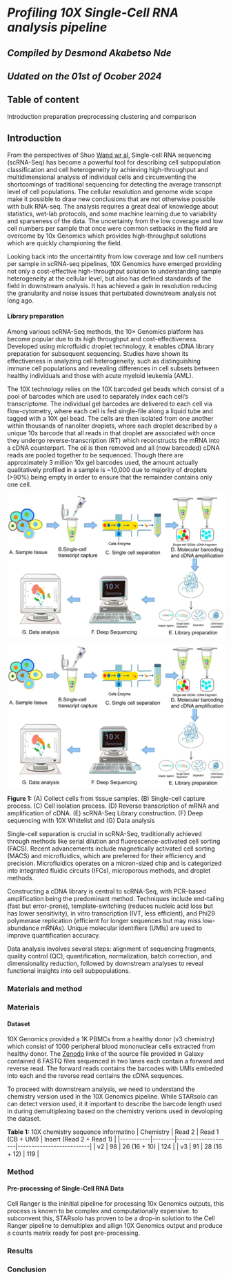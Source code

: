 # *Profiling 10X Single-Cell RNA analysis pipeline*

## *Compiled by Desmond Akabetso Nde*

## *Udated on the 01st of Ocober 2024*

## Table of content

 Introduction
 preparation
 preprocessing
 clustering and comparison


## Introduction

From the perspectives of Shuo [Wand wr al,](https://www.ncbi.nlm.nih.gov/pmc/articles/PMC9918030/) Single-cell RNA sequencing (scRNA-Seq) has become a powerful tool for describing cell subpopulation classification and cell heterogeneity by achieving high-throughput and multidimensional analysis of individual cells and circumventing the shortcomings of traditional sequencing for detecting the average transcript level of cell populations. The cellular resolution and genome wide scope make it possible to draw new conclusions that are not otherwise possible with bulk RNA-seq. The analysis requires a great deal of knowledge about statistics, wet-lab protocols, and some machine learning due to variability and sparseness of the data. The uncertainty from the low coverage and low cell numbers per sample that once were common setbacks in the field are overcome by 10x Genomics which provides high-throughput solutions which are quickly championing the field.

Looking back into the uncertaintity from low coverage and low cell numbers per sample in scRNA-seq pipelines, 10X Genomics have emerged providing not only a cost-effective high-throughput solution to understanding sample heterogeneity at the cellular level, but also has defined standards of the field in downstream analysis. It has achieved a gain in resolution reducing the granularity and noise issues that pertubated downstream analysis not long ago.

#### Library preparation

Among various scRNA-Seq methods, the 10× Genomics platform has become popular due to its high throughput and cost-effectiveness. Developed using microfluidic droplet technology, it enables cDNA library preparation for subsequent sequencing. Studies have shown its effectiveness in analyzing cell heterogeneity, such as distinguishing immune cell populations and revealing differences in cell subsets between healthy individuals and those with acute myeloid leukemia (AML).

The 10X technology relies on the 10X barcoded gel beads which consist of a pool of barcodes which are used to separately index each cell’s transcriptome. The individual gel barcodes are delivered to each cell via flow-cytometry, where each cell is fed single-file along a liquid tube and tagged with a 10X gel bead. The cells are then isolated from one another within thousands of nanoliter droplets, where each droplet described by a unique 10x barcode that all reads in that droplet are associated with once they undergo reverse-transcription (RT) which reconstructs the mRNA into a cDNA counterpart. The oil is then removed and all (now barcoded) cDNA reads are pooled together to be sequenced.
Though there are approximately 3 million 10x gel barcodes used, the amount actually qualitatively profiled in a sample is ~10,000 due to majority of droplets (>90%) being empty in order to ensure that the remainder contains only one cell.

![Library Preparation](data/Library_preparation.png)

![Library Preparationn](Library_preparation.png)

**Figure 1:** (A) Collect cells from tissue samples. (B) Single-cell capture process. (C) Cell isolation process. (D) Reverse transcription of mRNA and amplification of cDNA. (E) scRNA-Seq Library construction. (F) Deep sequencing with 10X Whitelist and (G) Data analysis

Single-cell separation is crucial in scRNA-Seq, traditionally achieved through methods like serial dilution and fluorescence-activated cell sorting (FACS). Recent advancements include magnetically activated cell sorting (MACS) and microfluidics, which are preferred for their efficiency and precision. Microfluidics operates on a micron-sized chip and is categorized into integrated fluidic circuits (IFCs), microporous methods, and droplet methods.

Constructing a cDNA library is central to scRNA-Seq, with PCR-based amplification being the predominant method. Techniques include end-tailing (fast but error-prone), template-switching (reduces nucleic acid loss but has lower sensitivity), in vitro transcription (IVT, less efficient), and Phi29 polymerase replication (efficient for longer sequences but may miss low-abundance mRNAs). Unique molecular identifiers (UMIs) are used to improve quantification accuracy.

Data analysis involves several steps: alignment of sequencing fragments, quality control (QC), quantification, normalization, batch correction, and dimensionality reduction, followed by downstream analyses to reveal functional insights into cell subpopulations.

### Materials and method

### Materials

#### Dataset

10X Genomics provided a 1K PBMCs from a healthy donor (v3 chemistry) which consist of 1000 peripheral blood mononuclear cells extracted from healthy donor. The [Zenodo](https://zenodo.org/records/3457880) linke of the source file provided in Galaxy contained 6 FASTQ files sequenced in two lanes each contain a forward and reverse read. The forward reads contains the barcodes with UMIs embeded into each and the reverse read contains the cDNA sequences.

To proceed with downstream analysis, we need to understand the chemistry version used in the 10X Genomics pipeline. While STARsolo can can detect version used, it it important to describe the barcode length used in during demultiplexing based on the chemistry verions used in devoloping the dataset.

**Table 1:** 10X chemistry sequence informatino
| Chemistry | Read 2 | Read 1 (CB + UMI)  | Insert (Read 2 + Read 1) |
|-----------|--------|--------------------|--------------------------|
| v2        | 98     | 26 (16 + 10)       | 124                      |
| v3        | 91     | 28 (16 + 12)       | 119                      |

### Method

#### Pre-processing of Single-Cell RNA Data

Cell Ranger is the ininitial pipeline for processing 10x Genomics outputs, this process is known to be complex and computationally expensive. to subconvent this, STARsolo has proven to be a drop-in solution to the Cell Ranger pipeline to demultiplex and allign 10X Genomics output and produce a counts matrix ready for post pre-processing.


### Results

### Conclusion
